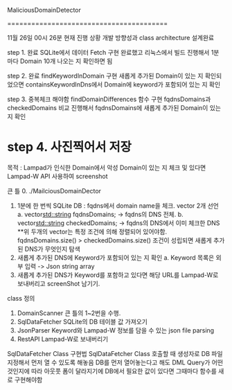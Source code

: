 MaliciousDomainDetector

========================================

11월 26일 00시 26분
현재 진행 상황
개발 방향성과 class architecture 설계완료

step 1. 완료
SQLite에서 데이터 Fetch 구현 완료했고 리눅스에서 빌드 진행해서 1분 마다 Domain 10개 나오는 지 확인하면 됨

step 2. 완료
findKeywordInDomain 구현
새롭게 추가된 Domain이 있는 지 확인되었으면 
containsKeywordInDns에서 Domain에 keyword가 포함되어 있는 지 확인 

step 3. 
중복체크 해야함
findDomainDifferences 함수 구현
fqdnsDomains과 checkedDomains 비교 진행해서
fqdnsDomains에 새롭게 추가된 Domain이 있는지 확인

step 4. 사진찍어서 저장
========================================

목적 : Lampad가 인식한 Domain에서 악성 Domain이 있는 지 체크 및 있다면 Lampad-W API 사용하여 screenshot

큰 틀
0. ./MailciousDomainDector
1. 1분에 한 번씩 SQLite DB : fqdns에서 domain name을 체크.
    vector 2개 선언
    a. vector<std::string> fqdnsDomains;
        -> fqdns의 DNS 전체.
    b. vector<std::string> checkedDomains;
        -> fqdns의 DNS에서 이미 체크한 DNS
    **위 두개의 vector는 특정 조건에 의해 정렬되어 있어야함.
    fqdnsDomains.size() > checkedDomains.size() 조건이 성립되면 새롭게 추가된 DNS가 무엇인지 탐색
2. 새롭게 추가된 DNS에 Keyword가 포함되어 있는 지 확인
    a. Keyword 목록은 외부 입력
        -> Json string array
3. 새롭게 추가된 DNS가 Keyword를 포함하고 있다면 해당 URL를 Lampad-W로 보내버리고 screenShot 남기기.

class 정의
1. DomainScanner
    큰 틀의 1~2번을 수행.
2. SqlDataFetcher
    SQLite의 DB 테이블 값 가져오기
3. JsonParser
    Keyword와 Lampad-W 정보를 담을 수 있는 json file parsing
4. RestAPI
    Lampad-W로 보내버리기

SqlDataFetcher Class 구현법
SqlDataFetcher Class 호출할 때 생성자로 DB 파일 지정해서 먼저 열 수 있도록 해놓음
DB를 먼저 열어놓는다고 해도 DML Query가 어떤것인지에 따라 아웃풋 폼이 달라지기에 DB에서 필요한 값이 있다면 그때마다 함수를 새로 구현해야함
